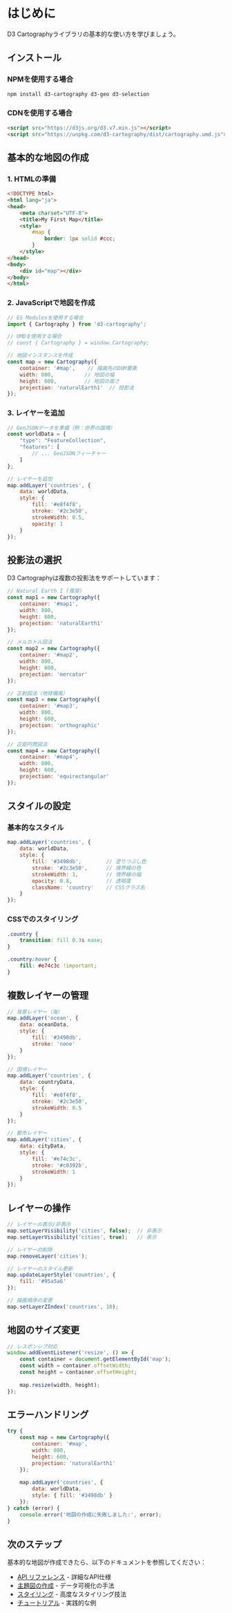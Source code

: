 # はじめに

D3 Cartographyライブラリの基本的な使い方を学びましょう。

## インストール

### NPMを使用する場合

```bash
npm install d3-cartography d3-geo d3-selection
```

### CDNを使用する場合

```html
<script src="https://d3js.org/d3.v7.min.js"></script>
<script src="https://unpkg.com/d3-cartography/dist/cartography.umd.js"></script>
```

## 基本的な地図の作成

### 1. HTMLの準備

```html
<!DOCTYPE html>
<html lang="ja">
<head>
    <meta charset="UTF-8">
    <title>My First Map</title>
    <style>
        #map {
            border: 1px solid #ccc;
        }
    </style>
</head>
<body>
    <div id="map"></div>
</body>
</html>
```

### 2. JavaScriptで地図を作成

```javascript
// ES Modulesを使用する場合
import { Cartography } from 'd3-cartography';

// UMDを使用する場合
// const { Cartography } = window.Cartography;

// 地図インスタンスを作成
const map = new Cartography({
    container: '#map',    // 描画先のDOM要素
    width: 800,          // 地図の幅
    height: 600,         // 地図の高さ
    projection: 'naturalEarth1'  // 投影法
});
```

### 3. レイヤーを追加

```javascript
// GeoJSONデータを準備（例：世界の国境）
const worldData = {
    "type": "FeatureCollection",
    "features": [
        // ... GeoJSONフィーチャー
    ]
};

// レイヤーを追加
map.addLayer('countries', {
    data: worldData,
    style: {
        fill: '#e8f4f8',
        stroke: '#2c3e50',
        strokeWidth: 0.5,
        opacity: 1
    }
});
```

## 投影法の選択

D3 Cartographyは複数の投影法をサポートしています：

```javascript
// Natural Earth I (推奨)
const map1 = new Cartography({
    container: '#map1',
    width: 800,
    height: 600,
    projection: 'naturalEarth1'
});

// メルカトル図法
const map2 = new Cartography({
    container: '#map2',
    width: 800,
    height: 600,
    projection: 'mercator'
});

// 正射図法（地球儀風）
const map3 = new Cartography({
    container: '#map3',
    width: 800,
    height: 600,
    projection: 'orthographic'
});

// 正距円筒図法
const map4 = new Cartography({
    container: '#map4',
    width: 800,
    height: 600,
    projection: 'equirectangular'
});
```

## スタイルの設定

### 基本的なスタイル

```javascript
map.addLayer('countries', {
    data: worldData,
    style: {
        fill: '#3498db',        // 塗りつぶし色
        stroke: '#2c3e50',      // 境界線の色
        strokeWidth: 1,         // 境界線の幅
        opacity: 0.8,           // 透明度
        className: 'country'    // CSSクラス名
    }
});
```

### CSSでのスタイリング

```css
.country {
    transition: fill 0.3s ease;
}

.country:hover {
    fill: #e74c3c !important;
}
```

## 複数レイヤーの管理

```javascript
// 背景レイヤー（海）
map.addLayer('ocean', {
    data: oceanData,
    style: {
        fill: '#3498db',
        stroke: 'none'
    }
});

// 国境レイヤー
map.addLayer('countries', {
    data: countryData,
    style: {
        fill: '#e8f4f8',
        stroke: '#2c3e50',
        strokeWidth: 0.5
    }
});

// 都市レイヤー
map.addLayer('cities', {
    data: cityData,
    style: {
        fill: '#e74c3c',
        stroke: '#c0392b',
        strokeWidth: 1
    }
});
```

## レイヤーの操作

```javascript
// レイヤーの表示/非表示
map.setLayerVisibility('cities', false);  // 非表示
map.setLayerVisibility('cities', true);   // 表示

// レイヤーの削除
map.removeLayer('cities');

// レイヤーのスタイル更新
map.updateLayerStyle('countries', {
    fill: '#95a5a6'
});

// 描画順序の変更
map.setLayerZIndex('countries', 10);
```

## 地図のサイズ変更

```javascript
// レスポンシブ対応
window.addEventListener('resize', () => {
    const container = document.getElementById('map');
    const width = container.offsetWidth;
    const height = container.offsetHeight;
    
    map.resize(width, height);
});
```

## エラーハンドリング

```javascript
try {
    const map = new Cartography({
        container: '#map',
        width: 800,
        height: 600,
        projection: 'naturalEarth1'
    });
    
    map.addLayer('countries', {
        data: worldData,
        style: { fill: '#3498db' }
    });
} catch (error) {
    console.error('地図の作成に失敗しました:', error);
}
```

## 次のステップ

基本的な地図が作成できたら、以下のドキュメントを参照してください：

- [API リファレンス](./api-reference.md) - 詳細なAPI仕様
- [主題図の作成](./thematic-maps.md) - データ可視化の手法
- [スタイリング](./styling.md) - 高度なスタイリング技法
- [チュートリアル](./tutorials/) - 実践的な例